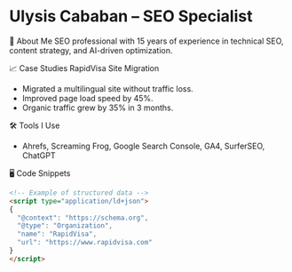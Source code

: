 # Ulysis Cababan – SEO Specialist

🚀 About Me
SEO professional with 15 years of experience in technical SEO, content strategy, and AI-driven optimization.

📈 Case Studies
RapidVisa Site Migration
- Migrated a multilingual site without traffic loss.
- Improved page load speed by 45%.
- Organic traffic grew by 35% in 3 months.

🛠️ Tools I Use
- Ahrefs, Screaming Frog, Google Search Console, GA4, SurferSEO, ChatGPT

🖥️ Code Snippets
```html
<!-- Example of structured data -->
<script type="application/ld+json">
{
  "@context": "https://schema.org",
  "@type": "Organization",
  "name": "RapidVisa",
  "url": "https://www.rapidvisa.com"
}
</script>

